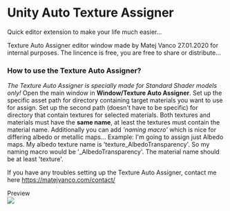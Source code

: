 # Unity Auto Texture Assigner
Quick editor extension to make your life much easier...

Texture Auto Assigner editor window made by Matej Vanco 27.01.2020 for internal purposes.
The lincence is free, you are free to share or distribute...

### How to use the Texture Auto Assigner?
*The Texture Auto Assigner is specially made for Standard Shader models only!* Open the main window in **Window/Texture Auto Assigner**. Set up the specific asset path for directory containing target materials you want to use for assign. Set up the second path (doesn't have to be specific) for directory that contain textures for selected materials. Both textures and materials must have the **same name**, at least the textures must contain the material name. Additionally you can add *'naming macro'* which is nice for differing albedo or metallic maps... Example: I'm going to assign just Albedo maps. My albedo texture name is 'texture_AlbedoTransparency'. So my naming macro would be '_AlbedoTransparency'. The material name should be at least 'texture'.

If you have any troubles setting up the Texture Auto Assigner, contact me here https://matejvanco.com/contact/

Preview\
![](https://media.giphy.com/media/mEW55VnMw1on8H5xzq/giphy.gif)
